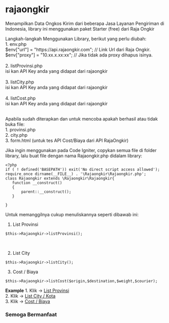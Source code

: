 # rajaongkir
Menampilkan Data Ongkos Kirim dari beberapa Jasa Layanan Pengiriman di Indonesia, library ini menggunakan paket Starter (free) dari Raja Ongkir
<p>
Langkah-langkah Menggunakan Library, berikut yang perlu diubah: <br/>
1. env.php <br/>
$env["url"] = "https://api.rajaongkir.com"; // Link Url dari Raja Ongkir.  <br/>
$env["proxy"] = "10.xx.x.xx:xx"; // Jika tidak ada proxy dihapus isinya.  <br/>
 <br/>
2. listProvinsi.php  <br/>
isi kan API Key anda yang didapat dari rajaongkir  <br/>
 <br/>
3. listCity.php  <br/>
isi kan API Key anda yang didapat dari rajaongkir  <br/>
 <br/>
4. listCost.php  <br/>
isi kan API Key anda yang didapat dari rajaongkir  <br/>
 <br/>
</p>
<p> 
Apabila sudah diterapkan dan untuk mencoba apakah berhasil atau tidak buka file: <br/>
1. provinsi.php <br/>
2. city.php <br/>
3. form.html (untuk tes API Cost/Biaya dari API RajaOngkir) <br/>
</p>
<p>
 <p>
 Jika ingin menggunakan pada Code Igniter, copykan semua file di folder library, lalu buat file dengan nama Rajaongkir.php didalam library:
  
 ``` 
 <?php
 if ( ! defined('BASEPATH')) exit('No direct script access allowed');
 require_once dirname(__FILE__) . '\Rajaongkir\Rajaongkir.php';
 class Rajaongkir extends \Rajaongkir\Rajaongkir{
    function __construct()
    {
        parent::__construct();
    }
   
 }
 ```
 <p>
 
 Untuk memanggilnya cukup menuliskannya seperti dibawab ini: <br/>
 1. List Provinsi <br/>
 
 ``` 
 $this->Rajaongkir->listProvinsi();
 ```
 <br/>
 
 2. List City <br/>
 
 ``` 
 $this->Rajaongkir->listCity();
 ``` 
 
 3. Cost / Biaya <br/>
 
 ``` 
 $this->Rajaongkir->listCost($origin,$destination,$weight,$courier);
 ```
 </p>
 <p>
 <b>Example</b>
 1. Klik -> <a href="https://library.arenabalap.com/Rajaongkir/API/propinsi.php">List Provinsi</a> <br/> 
 2. Klik -> <a href="https://library.arenabalap.com/Rajaongkir/API/city.php">List City / Kota</a> <br/> 
 3. Klik -> <a href="https://library.arenabalap.com/Rajaongkir/API/form.html">Cost / Biaya </a> <br/>
 </p>
 <h3>Semoga Bermanfaat</h3>
 </p>
